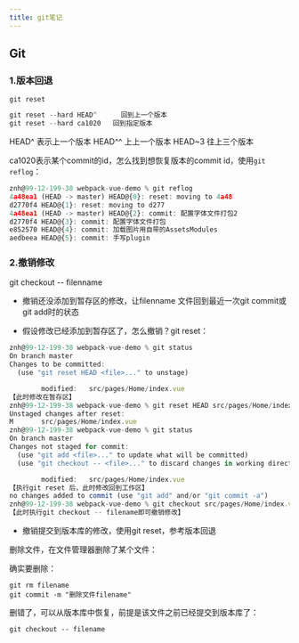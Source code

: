 ```yaml
---
title: git笔记
---
```


## Git

### 1.版本回退

`git reset`

```js
git reset --hard HEAD^		回到上一个版本
git reset --hard ca1020   回到指定版本
```

HEAD^  表示上一个版本
HEAD^^   上上一个版本
HEAD~3   往上三个版本

ca1020表示某个commit的id，怎么找到想恢复版本的commit id，使用`git reflog`：

```js
znh@99-12-199-38 webpack-vue-demo % git reflog           
4a48ea1 (HEAD -> master) HEAD@{0}: reset: moving to 4a48
d2770f4 HEAD@{1}: reset: moving to d277
4a48ea1 (HEAD -> master) HEAD@{2}: commit: 配置字体文件打包2
d2770f4 HEAD@{3}: commit: 配置字体文件打包
e852570 HEAD@{4}: commit: 加载图片用自带的AssetsModules
aedbeea HEAD@{5}: commit: 手写plugin
```

### 2.撤销修改

git checkout -- filenname 

- 撤销还没添加到暂存区的修改，让filenname 文件回到最近一次git commit或git add时的状态

- 假设修改已经添加到暂存区了，怎么撤销？git reset：

```js
znh@99-12-199-38 webpack-vue-demo % git status
On branch master
Changes to be committed:
  (use "git reset HEAD <file>..." to unstage)

        modified:   src/pages/Home/index.vue
【此时修改在暂存区】
znh@99-12-199-38 webpack-vue-demo % git reset HEAD src/pages/Home/index.vue 
Unstaged changes after reset:
M       src/pages/Home/index.vue
znh@99-12-199-38 webpack-vue-demo % git status
On branch master
Changes not staged for commit:
  (use "git add <file>..." to update what will be committed)
  (use "git checkout -- <file>..." to discard changes in working directory)

        modified:   src/pages/Home/index.vue
【执行git reset 后，此时修改回到工作区】
no changes added to commit (use "git add" and/or "git commit -a")
znh@99-12-199-38 webpack-vue-demo % git checkout src/pages/Home/index.vue
【此时执行git checkout -- filename即可撤销修改】
```

- 撤销提交到版本库的修改，使用git reset，参考版本回退

删除文件，在文件管理器删除了某个文件：

确实要删除：

```shell
git rm filename 
git commit -m "删除文件filename"
```

删错了，可以从版本库中恢复，前提是该文件之前已经提交到版本库了：

```shell
git checkout -- filename
```



